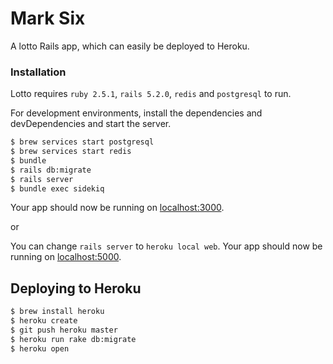 # Mark Six

A lotto Rails app, which can easily be deployed to Heroku.

### Installation

Lotto requires `ruby 2.5.1`, `rails 5.2.0`, `redis` and `postgresql` to run.

For development environments, install the dependencies and devDependencies and start the server.

```sh
$ brew services start postgresql
$ brew services start redis
$ bundle
$ rails db:migrate
$ rails server
$ bundle exec sidekiq
```

Your app should now be running on [localhost:3000](http://localhost:3000/).

or

You can change `rails server` to `heroku local web`. Your app should now be running on [localhost:5000](http://localhost:5000/).

## Deploying to Heroku

```sh
$ brew install heroku
$ heroku create
$ git push heroku master
$ heroku run rake db:migrate
$ heroku open
```
